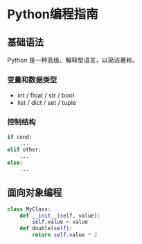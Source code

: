 # Python编程指南

## 基础语法

Python 是一种高级、解释型语言，以简洁著称。

### 变量和数据类型

- int / float / str / bool
- list / dict / set / tuple

### 控制结构

```python
if cond:
    ...
elif other:
    ...
else:
    ...
```

## 面向对象编程

```python
class MyClass:
    def __init__(self, value):
        self.value = value
    def double(self):
        return self.value * 2
```
